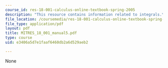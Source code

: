 ```yaml
---
course_id: res-18-001-calculus-online-textbook-spring-2005
description: "This resource contains information related to integrals.\r\n"
file_location: /coursemedia/res-18-001-calculus-online-textbook-spring-2005/e3406a5d7e1faaf6460db2a6d529aeb2_MITRES_18_001_manual5.pdf
file_type: application/pdf
layout: pdf
title: MITRES_18_001_manual5.pdf
type: course
uid: e3406a5d7e1faaf6460db2a6d529aeb2

---
```

None